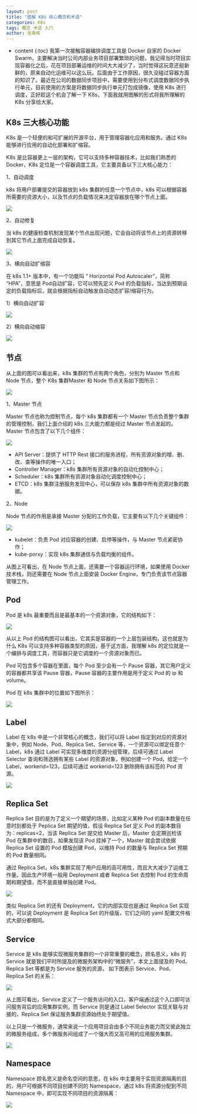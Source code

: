 ```yaml
---
layout: post
title: "图解 K8s 核心概念和术语"
categories: K8s
tags: 概念 术语 入门
author: 张乘辉
---
```


* content
{:toc}
我第一次接触容器编排调度工具是 Docker 自家的 Docker Swarm，主要解决当时公司内部业务项目部署繁琐的问题，我记得当时项目实现容器化之后，花在项目部署运维的时间大大减少了，当时觉得这玩意还挺新鲜的，原来自动化运维可以这么玩。后面由于工作原因，很久没碰过容器方面的知识了。最近在公司的数据同步项目中，需要使用到分布式调度数据同步执行单元，目前使用的方案是将数据同步执行单元打包成镜像，使用 K8s 进行调度，正好趁这个机会了解一下 K8s，下面我就用图解的形式将我所理解的 K8s 分享给大家。









## K8s 三大核心功能

K8s 是一个轻便的和可扩展的开源平台，用于管理容器化应用和服务。通过 K8s 能够进行应用的自动化部署和扩缩容。

K8s 是比容器更上一层的架构，它可以支持多种容器技术，比如我们熟悉的 Docker，K8s 定位是一个容器调度工具，它主要具备以下三大核心能力：

1、自动调度

k8s 将用户部署提交的容器放到 k8s 集群的任意一个节点中，k8s 可以根据容器所需要的资源大小，以及节点的负载情况来决定容器放在哪个节点上面。

![](https://gitee.com/objcoding/md-picture/raw/master/img/20200823164656.png)



2、自动修复

当 k8s 的健康检查机制发现某个节点出现问题，它会自动将该节点上的资源转移到其它节点上面完成自动恢复。

![](https://gitee.com/objcoding/md-picture/raw/master/img/20200823170452.png)



3、横向自动扩缩容

在 k8s 1.1+ 版本中，有一个功能叫 “ Horizontal Pod Autoscaler”，简称 “HPA”，意思是 Pod自动扩容，它可以预先定义 Pod 的负载指标，当达到预期设定的负载指标后，就会根据指标自动触发自动动态扩容/缩容行为。

1）横向自动扩容

![](https://gitee.com/objcoding/md-picture/raw/master/img/20200823171651.png)

2）横向自动缩容

![](https://gitee.com/objcoding/md-picture/raw/master/img/20200823171820.png)





## 节点

从上面的图可以看出来，k8s 集群的节点有两个角色，分别为 Master 节点和 Node 节点，整个 K8s 集群Master 和 Node 节点关系如下图所示：

![](https://gitee.com/objcoding/md-picture/raw/master/img/20200823181812.png)

1、Master 节点

Master 节点也称为控制节点，每个 k8s 集群都有一个 Master 节点负责整个集群的管理控制，我们上面介绍的 k8s 三大能力都是经过 Master 节点发起的，Master 节点包含了以下几个组件：

![](https://gitee.com/objcoding/md-picture/raw/master/img/20200823181408.png)

- API Server：提供了 HTTP Rest 接口的服务进程，所有资源对象的增、删、改、查等操作的唯一入口；
- Controller Manager：k8s 集群所有资源对象的自动化控制中心；
- Scheduler：k8s 集群所有资源对象自动化调度控制中心；
- ETCD：k8s 集群注册服务发现中心，可以保存 k8s 集群中所有资源对象的数据。

2、Node

Node 节点的作用是承接 Master 分配的工作负载，它主要有以下几个关键组件：

![](https://gitee.com/objcoding/md-picture/raw/master/img/20200823184119.png)

- kubelet：负责 Pod 对应容器的创建、启停等操作，与 Master 节点紧密协作；
- kube-porxy：实现 k8s 集群通信与负载均衡的组件。

从图上可看出，在 Node 节点上面，还需要一个容器运行环境，如果使用 Docker 技术栈，则还需要在 Node 节点上面安装 Docker Engine，专门负责该节点容器管理工作。



## Pod

Pod 是 k8s 最重要而且是最基本的一个资源对象，它的结构如下：

![](https://gitee.com/objcoding/md-picture/raw/master/img/20200821153531.png)

从以上 Pod 的结构图可以看出，它其实是容器的一个上层包装结构，这也就是为什么 K8s 可以支持多种容器类型的原因，基于这方面，我理解 k8s 的定位就是一个编排与调度工具，而容器只是它调度的一个资源对象而已。

Pod 可包含多个容器在里面，每个 Pod 至少会有一个 Pause 容器，其它用户定义的容器都共享该 Pause 容器，Pause 容器的主要作用是用于定义 Pod 的 ip 和 volume。

Pod 在 k8s 集群中的位置如下图所示：

![](https://gitee.com/objcoding/md-picture/raw/master/img/20200823185441.png)



## Label

Label 在 k8s 中是一个非常核心的概念，我们可以将 Label 指定到对应的资源对象中，例如 Node、Pod、Replica Set、Service 等，一个资源可以绑定任意个 Label，k8s 通过 Label 可实现多维度的资源分组管理，后续可通过 Label Selector 查询和筛选拥有某些 Label 的资源对象，例如创建一个 Pod，给定一个 Label，workerid=123，后续可通过 workerid=123 删除拥有该标签的 Pod 资源。

![](https://gitee.com/objcoding/md-picture/raw/master/img/20200823192435.png)



## Replica Set

Replica Set 目的是为了定义一个期望的场景，比如定义某种 Pod 的副本数量在任意时刻都处于 Peplica Set 期望的值，假设 Replica Set 定义 Pod 的副本数目为：replicas=2，当该 Replica Set 提交给 Master 后，Master 会定期巡检该 Pod 在集群中的数目，如果发现该 Pod 挂掉了一个，Master 就会尝试依据 Replica Set 设置的 Pod 模版创建 Pod，以维持 Pod 的数量与 Replica Set 预期的 Pod 数量相同。

通过 Replica Set，k8s 集群实现了用户应用的高可用性，而且大大减少了运维工作量。因此生产环境一般用 Deployment 或者 Replica Set 去控制 Pod 的生命周期和期望值，而不是直接单独创建 Pod。

![](https://gitee.com/objcoding/md-picture/raw/master/img/20200823193118.png)

类似 Replica Set 的还有 Deployment，它的内部实现也是通过 Replica Set 实现的，可以说 Deployment 是 Replica Set 的升级版，它们之间的 yaml 配置文件格式大部分都相同。



## Service

Service 是 k8s 能够实现微服务集群的一个非常重要的概念，顾名思义，k8s 的 Service 就是我们平时所提及的微服务架构中的“微服务”，本文上面提及的 Pod、Replica Set 等都是为 Service 服务的资源， 如下图表示 Service、Pod、Replica Set 的关系：

![](https://gitee.com/objcoding/md-picture/raw/master/img/20200823200632.png)

从上图可看出，Service 定义了一个服务访问的入口，客户端通过这个入口即可访问服务背后的应用集群实例，而 Service 则是通过 Label Selector 实现关联与对接的，Replica Set 保证服务集群资源始终处于期望值。

以上只是一个微服务，通常来说一个应用项目会由多个不同业务能力而又彼此独立的微服务组成，多个微服务间组成了一个强大而又高可用的应用服务集群。

![](https://gitee.com/objcoding/md-picture/raw/master/img/20200823220527.png)



## Namespace

Namespace 顾名思义是命名空间的意思，在 k8s 中主要用于实现资源隔离的目的，用户可根据不同项目创建不同的 Namespace，通过 k8s 将资源分配到不同 Namespace 中，即可实现不同项目的资源隔离：

![](https://gitee.com/objcoding/md-picture/raw/master/img/20200823214534.png)







